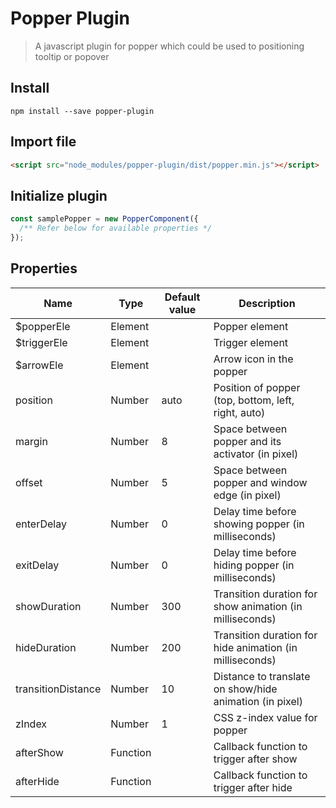 # Popper Plugin

> A javascript plugin for popper which could be used to positioning tooltip or popover

## Install

```shell
npm install --save popper-plugin
```

## Import file

```html
<script src="node_modules/popper-plugin/dist/popper.min.js"></script>
```

## Initialize plugin

```js
const samplePopper = new PopperComponent({
  /** Refer below for available properties */
});
```

## Properties

| Name | Type | Default value | Description |
| --- | --- | --- | --- |
| $popperEle | Element | | Popper element |
| $triggerEle | Element | | Trigger element |
| $arrowEle | Element | | Arrow icon in the popper |
| position | Number | auto | Position of popper (top, bottom, left, right, auto) |
| margin | Number | 8 | Space between popper and its activator (in pixel) |
| offset | Number | 5 | Space between popper and window edge (in pixel) |
| enterDelay | Number | 0 | Delay time before showing popper (in milliseconds) |
| exitDelay | Number | 0 | Delay time before hiding popper (in milliseconds) |
| showDuration | Number | 300 | Transition duration for show animation (in milliseconds) |
| hideDuration | Number | 200 | Transition duration for hide animation (in milliseconds) |
| transitionDistance | Number | 10 | Distance to translate on show/hide animation (in pixel) |
| zIndex | Number | 1 | CSS z-index value for popper |
| afterShow | Function | | Callback function to trigger after show |
| afterHide | Function | | Callback function to trigger after hide |
